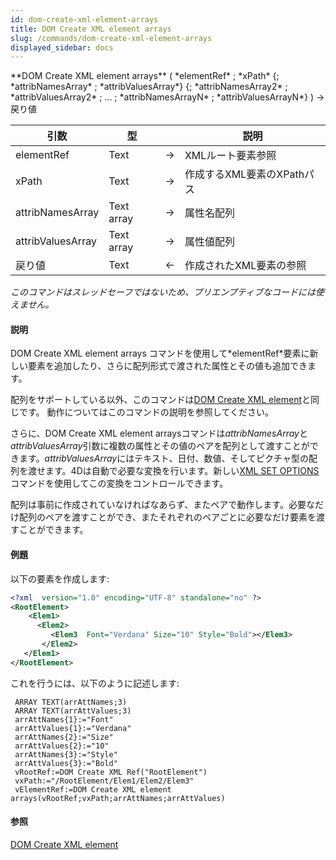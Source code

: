 ```yaml
---
id: dom-create-xml-element-arrays
title: DOM Create XML element arrays
slug: /commands/dom-create-xml-element-arrays
displayed_sidebar: docs
---
```


<!--REF #_command_.DOM Create XML element arrays.Syntax-->**DOM Create XML element arrays** ( *elementRef* ; *xPath* {; *attribNamesArray* ; *attribValuesArray*} {; *attribNamesArray2* ; *attribValuesArray2* ; ... ; *attribNamesArrayN* ; *attribValuesArrayN*} ) -> 戻り値<!-- END REF-->
<!--REF #_command_.DOM Create XML element arrays.Params-->
| 引数 | 型 |  | 説明 |
| --- | --- | --- | --- |
| elementRef | Text | &#8594;  | XMLルート要素参照 |
| xPath | Text | &#8594;  | 作成するXML要素のXPathパス |
| attribNamesArray | Text array | &#8594;  | 属性名配列 |
| attribValuesArray | Text array | &#8594;  | 属性値配列 |
| 戻り値 | Text | &#8592; | 作成されたXML要素の参照 |

<!-- END REF-->

*このコマンドはスレッドセーフではないため、プリエンプティブなコードには使えません。*


#### 説明 

<!--REF #_command_.DOM Create XML element arrays.Summary-->DOM Create XML element arrays コマンドを使用して*elementRef*要素に新しい要素を追加したり、さらに配列形式で渡された属性とその値も追加できます。<!-- END REF-->

配列をサポートしている以外、このコマンドは[DOM Create XML element](dom-create-xml-element.md "DOM Create XML element")と同じです。 動作についてはこのコマンドの説明を参照してください。 

さらに、DOM Create XML element arraysコマンドは*attribNamesArray*と*attribValuesArray*引数に複数の属性とその値のペアを配列として渡すことができます。*attribValuesArray*にはテキスト、日付、数値、そしてピクチャ型の配列を渡せます。4Dは自動で必要な変換を行います。新しい[XML SET OPTIONS](xml-set-options.md "XML SET OPTIONS")コマンドを使用してこの変換をコントロールできます。

配列は事前に作成されていなければなあらず、またペアで動作します。必要なだけ配列のペアを渡すことができ、またそれぞれのペアごとに必要なだけ要素を渡すことができます。

#### 例題 

以下の要素を作成します:

```XML
<?xml  version="1.0" encoding="UTF-8" standalone="no" ?>
<RootElement>
    <Elem1>
      <Elem2>
         <Elem3  Font="Verdana" Size="10" Style="Bold"></Elem3>
       </Elem2>
   </Elem1>
</RootElement>
```

これを行うには、以下のように記述します:

```4d
 ARRAY TEXT(arrAttNames;3)
 ARRAY TEXT(arrAttValues;3)
 arrAttNames{1}:="Font"
 arrAttValues{1}:="Verdana"
 arrAttNames{2}:="Size"
 arrAttValues{2}:="10"
 arrAttNames{3}:="Style"
 arrAttValues{3}:="Bold"
 vRootRef:=DOM Create XML Ref("RootElement")
 vxPath:="/RootElement/Elem1/Elem2/Elem3"
 vElementRef:=DOM Create XML element arrays(vRootRef;vxPath;arrAttNames;arrAttValues)
```

#### 参照 

[DOM Create XML element](dom-create-xml-element.md)  